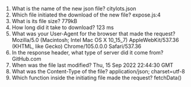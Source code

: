 
1. What is the name of the new json file? citylots.json
2. Which file initiated the download of the new file? expose.js:4
3. What is its file size? 779kB
4. How long did it take to download? 123 ms
5. What was your User-Agent for the browser that made the request? Mozilla/5.0 (Macintosh; Intel Mac OS X 10_15_7) AppleWebKit/537.36 (KHTML, like Gecko) Chrome/105.0.0.0 Safari/537.36
6. In the response header, what type of server did it come from? GitHub.com
7. When was the file last modified? Thu, 15 Sep 2022 22:44:30 GMT
8. What was the Content-Type of the file? application/json; charset=utf-8
9. Which function inside the initiating file made the request? fetchData()
